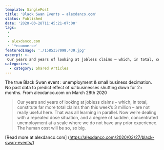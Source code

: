 ```yaml
---
template: SinglePost
title: 'Black Swan Events – alexdanco.com'
status: Published
date: '2020-03-28T11:45:21-07:00'
tags:
 -
 -
 - alexdanco.com
 - '*ecommerce'
featuredImage: './1585357098.439.jpg'
excerpt: >-
 Our years and years of looking at jobless claims – which, in total, constitute far more total claims than this week’s 3 million – are not really useful here. That was all learning in parallel. Now we’re dealing with a repeated dose situation, and a degree of sudden, concentrated unemployment at a scale where we do not have any prior experience. The human cost will be so, so big. 
categories:
  - category: Shared Articles
---
```

The true Black Swan event : unemployment & small business decimation. No past data to predict effect of *all* businesses shutting down for 2+ months.
From alexdanco.com on March 28th 2020

> Our years and years of looking at jobless claims – which, in total, constitute far more total claims than this week’s 3 million – are not really useful here. That was all learning in parallel. Now we’re dealing with a repeated dose situation, and a degree of sudden, concentrated unemployment at a scale where we do not have any prior experience. The human cost will be so, so big. 

[Read more at alexdanco.com] (https://alexdanco.com/2020/03/27/black-swan-events/)

